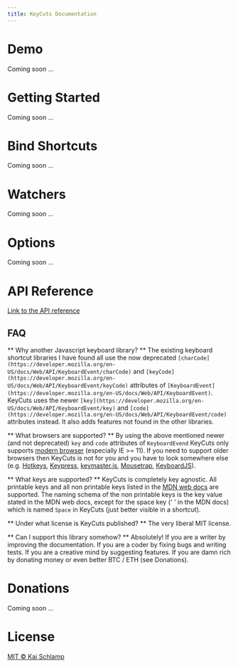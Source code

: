 ```yaml
---
title: KeyCuts Documentation
---
```


# Demo

Coming soon ...

# Getting Started

Coming soon ...

# Bind Shortcuts

Coming soon ...

# Watchers

Coming soon ...

# Options

Coming soon ...

# API Reference

[Link to the API reference](./api/index.html)

## FAQ

** Why another Javascript keyboard library? **
The existing keyboard shortcut libraries I have found all use the now deprecated `[charCode](https://developer.mozilla.org/en-US/docs/Web/API/KeyboardEvent/charCode)` and `[keyCode](https://developer.mozilla.org/en-US/docs/Web/API/KeyboardEvent/keyCode)` attributes of `[KeyboardEvent](https://developer.mozilla.org/en-US/docs/Web/API/KeyboardEvent)`. KeyCuts uses the newer `[key](https://developer.mozilla.org/en-US/docs/Web/API/KeyboardEvent/key)` and `[code](https://developer.mozilla.org/en-US/docs/Web/API/KeyboardEvent/code)` attributes instead. It also adds features not found in the other libraries.

** What browsers are supported? **
By using the above mentioned newer (and not deprecated) `key` and `code` attributes of `KeyboardEvend` KeyCuts only supports [modern browser](https://caniuse.com/#feat=keyboardevent-key) (especially IE >= 11). If you need to support older browsers then KeyCuts is not for you and you have to look somewhere else (e.g. [Hotkeys](https://github.com/jaywcjlove/hotkeys), [Keypress](https://github.com/dmauro/Keypress/), [keymaster.js](https://github.com/madrobby/keymaster), [Mousetrap](https://github.com/ccampbell/mousetrap), [KeyboardJS](https://github.com/RobertWHurst/KeyboardJS)).

** What keys are supported? **
KeyCuts is completely key agnostic. All printable keys and all non printable keys listed in the [MDN web docs](https://developer.mozilla.org/de/docs/Web/API/KeyboardEvent/key/Key_Values) are supported. The naming schema of the non printable keys is the key value stated in the MDN web docs, except for the space key (' ' in the MDN docs) which is named `Space` in KeyCuts (just better visible in a shortcut).

** Under what license is KeyCuts published? **
The very liberal MIT license.

** Can I support this library somehow? **
Absolutely! If you are a writer by improving the documentation. If you are a coder by fixing bugs and writing tests. If you are a creative mind by suggesting features. If you are damn rich by donating money or even better BTC / ETH (see Donations).

# Donations

Coming soon ...

# License

[MIT © Kai Schlamp](./LICENSE)
